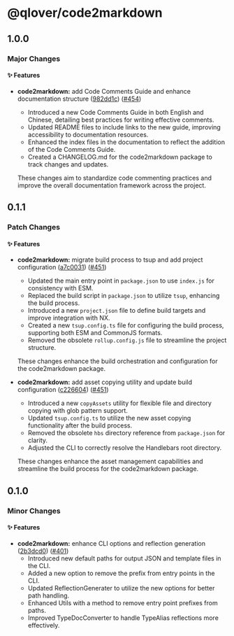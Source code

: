 # @qlover/code2markdown

## 1.0.0

### Major Changes

#### ✨ Features

- **code2markdown:** add Code Comments Guide and enhance documentation structure ([982dd1c](https://github.com/qlover/fe-base/commit/982dd1c1b7cd30996f7fcbc38ccc4edba5e06188)) ([#454](https://github.com/qlover/fe-base/pull/454))
  - Introduced a new Code Comments Guide in both English and Chinese, detailing best practices for writing effective comments.
  - Updated README files to include links to the new guide, improving accessibility to documentation resources.
  - Enhanced the index files in the documentation to reflect the addition of the Code Comments Guide.
  - Created a CHANGELOG.md for the code2markdown package to track changes and updates.

  These changes aim to standardize code commenting practices and improve the overall documentation framework across the project.

## 0.1.1

### Patch Changes

#### ✨ Features

- **code2markdown:** migrate build process to tsup and add project configuration ([a7c0031](https://github.com/qlover/fe-base/commit/a7c00314803bc288657d765c9ddb91beca0a4a51)) ([#451](https://github.com/qlover/fe-base/pull/451))
  - Updated the main entry point in `package.json` to use `index.js` for consistency with ESM.
  - Replaced the build script in `package.json` to utilize `tsup`, enhancing the build process.
  - Introduced a new `project.json` file to define build targets and improve integration with NX.
  - Created a new `tsup.config.ts` file for configuring the build process, supporting both ESM and CommonJS formats.
  - Removed the obsolete `rollup.config.js` file to streamline the project structure.

  These changes enhance the build orchestration and configuration for the code2markdown package.

- **code2markdown:** add asset copying utility and update build configuration ([c226604](https://github.com/qlover/fe-base/commit/c2266042880394be77a8c328fb066ed395295179)) ([#451](https://github.com/qlover/fe-base/pull/451))
  - Introduced a new `copyAssets` utility for flexible file and directory copying with glob pattern support.
  - Updated `tsup.config.ts` to utilize the new asset copying functionality after the build process.
  - Removed the obsolete `hbs` directory reference from `package.json` for clarity.
  - Adjusted the CLI to correctly resolve the Handlebars root directory.

  These changes enhance the asset management capabilities and streamline the build process for the code2markdown package.

## 0.1.0

### Minor Changes

#### ✨ Features

- **code2markdown:** enhance CLI options and reflection generation ([2b3dcd0](https://github.com/qlover/fe-base/commit/2b3dcd080614762d58df2e617773a506a663c129)) ([#401](https://github.com/qlover/fe-base/pull/401))
  - Introduced new default paths for output JSON and template files in the CLI.
  - Added a new option to remove the prefix from entry points in the CLI.
  - Updated ReflectionGenerater to utilize the new options for better path handling.
  - Enhanced Utils with a method to remove entry point prefixes from paths.
  - Improved TypeDocConverter to handle TypeAlias reflections more effectively.
